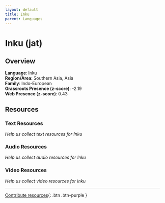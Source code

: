 ```yaml
---
layout: default
title: Inku
parent: Languages
---
```


# Inku (jat)

## Overview

**Language**: Inku  
**Region/Area**: Southern Asia, Asia  
**Family**: Indo-European  
**Grassroots Presence (z-score)**: -2.19  
**Web Presence (z-score)**: 0.43  

## Resources

### Text Resources
*Help us collect text resources for Inku*

### Audio Resources
*Help us collect audio resources for Inku*

### Video Resources
*Help us collect video resources for Inku*

---

[Contribute resources](https://forms.office.com/e/1SfLJx3u1r){: .btn .btn-purple }
